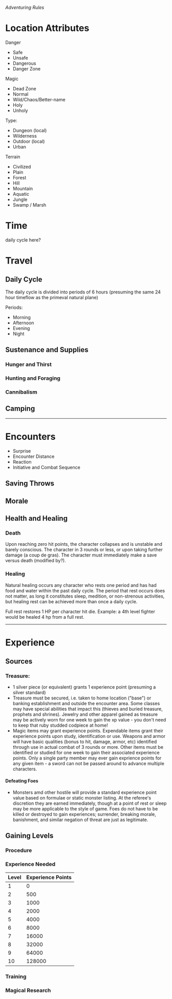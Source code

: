 _Adventuring Rules_

# Location Attributes

Danger
* Safe
* Unsafe
* Dangerous
* Danger Zone

Magic
* Dead Zone
* Normal
* Wild/Chaos/Better-name
* Holy
* Unholy

Type:
* Dungeon (local)
* Wilderness
* Outdoor (local)
* Urban

Terrain
* Civilized
* Plain
* Forest
* Hill
* Mountain
* Aquatic
* Jungle
* Swamp / Marsh

# Time
daily cycle here?

# Travel
## Daily Cycle

The daily cycle is divided into periods of 6 hours (presuming the same 24 hour timeflow as the primeval natural plane)

Periods:
* Morning 
* Afternoon
* Evening
* Night


## Sustenance and Supplies
### Hunger and Thirst
### Hunting and Foraging
### Cannibalism

## Camping

-----------

# Encounters
* Surprise
* Encounter Distance
* Reaction
* Initiative and Combat Sequence


## Saving Throws
## Morale


## Health and Healing

### Death
 Upon reaching zero hit points, the character collapses and is unstable and barely conscious.  The character in 3 rounds or less, or upon taking further damage (a coup de gras).  The character must immediately make a save versus death (modified by?).  

### Healing

Natural healing occurs any character who rests one period and has had food and water within the past daily cycle.  The period that rest occurs does not matter, as long it constitutes sleep, medition, or non-strenous activities, but healing rest can be achieved more than once a daily cycle.

Full rest restores 1 HP per character hit die.  Example: a 4th level fighter would be healed 4 hp from a full rest.

------------

# Experience
## Sources 

### Treasure:
* 1 silver piece (or equivalent) grants 1 experience point (presuming a silver standard)
* Treasure must be secured, i.e. taken to home location ("base") or banking establishment and outside the encounter area.  Some classes may have special abilities that impact this (thieves and buried treasure, prophets and shrines).  Jewelry and other apparel gained as treasure may be actively worn for one week to gain the xp value - you don't need to keep that ruby studded codpiece at home!
* Magic items may grant experience points.  Expendable items grant their experience points upon study, identification or use.  Weapons and armor will have basic qualities (bonus to hit, damage, armor, etc) identified through use in actual combat of 3 rounds or more. Other items must be identified or studied for one week to gain their associated experience points. Only a single party member may ever gain exprience points for any given item - a sword can not be passed around to advance multiple characters.

#### Defeating Foes
* Monsters amd other hostile will provide a standard experience point value based on formulae or static monster listing.  At the referee's discretion they are earned immediately, though at a point of rest or sleep may be more applicable to the style of game.  Foes do not have to be killed or destroyed to gain experiences; surrender, breaking morale, banishment, and similar negation of threat are just as legitimate.

## Gaining Levels

### Procedure

### Experience Needed 
| Level | Experience Points |
| -------|------------------- |
| 1   | 0 |
| 2   | 500 |
| 3   | 1000 |
| 4   | 2000 |
| 5   | 4000 | 
| 6   | 8000 |
| 7   | 16000 |
| 8   | 32000 |
| 9   | 64000 |
| 10  | 128000 | 

### Training


### Magical Research
